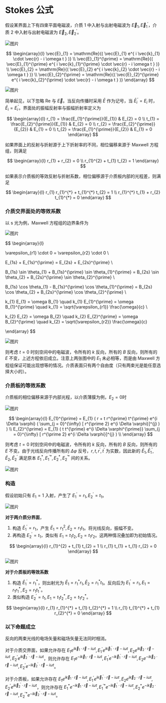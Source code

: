 # Stokes 公式

假设某界面上下有四束平面电磁波，介质 1 中入射与出射电磁波为 $\vec{E}_{1}, \vec{E}_{1}^{\prime}$，介质 2 中入射与出射电磁波为 $\vec{E}_{2}, \vec{E}_{2}^{\prime}$。

![图片](Stokes1.png)

$$
\begin{array}{l}
\vec{E}_{1} = \mathrm{Re}{( \vec{E}_{1} e^{ i \vec{k}_{1} \cdot \vec{r} - i \omega t } )} \\
\vec{E}_{1}^{\prime} = \mathrm{Re}{( \vec{E}_{1}^{\prime} e^{ i \vec{k}_{1}^{\prime} \cdot \vec{r} - i \omega t } )} \\
\vec{E}_{2} = \mathrm{Re}{( \vec{E}_{2} e^{ i \vec{k}_{2} \cdot \vec{r} - i \omega t } )} \\
\vec{E}_{2}^{\prime} = \mathrm{Re}{( \vec{E}_{2}^{\prime} e^{ i \vec{k}_{2}^{\prime} \cdot \vec{r} - i \omega t } )}
\end{array}
$$

![图片](Stokes2.png)

简单起见，以下忽略 $\mathrm{Re}$ 与 $\vec{E}$。当反向传播时采用 $\bar{E}$ 作为记号，当 $\bar{E}_{i}^{\prime} = E_{i}$ 时，$\bar{E}_{i} = E_{i}^{\prime}$。界面处的振幅反射率与振幅折射率定义为

$$
\begin{array}{l}
r_{1} = \frac{E_{1}^{\prime}}{E_{1}} & E_{2} = 0 \\
t_{1} = \frac{E_{2}^{\prime}}{E_{1}} & E_{2} = 0 \\
r_{2} = \frac{E_{2}^{\prime}}{E_{2}} & E_{1} = 0 \\
t_{2} = \frac{E_{1}^{\prime}}{E_{2}} & E_{1} = 0
\end{array}
$$

如果界面上的反射与折射源于上下折射率的不同，相位偏移来源于 Maxwell 方程组，则满足

$$
\begin{array}{l}
r_{1} + r_{2} = 0 \\
r_{1}^{2} + t_{1} t_{2} = 1
\end{array}
$$

如果表示介质板的等效反射与折射系数，相位偏移源于介质板内部的光程差，则满足

$$
\begin{array}{l}
r_{1} r_{1}^{*} + t_{1}^{*} t_{2} = 1 \\
r_{1}^{*} t_{1} + r_{2} t_{1}^{*} = 0
\end{array}
$$

### 介质交界面处的等效系数

以 s 光为例，Maxwell 方程组的边界条件为

![图片](Stokes3.png)

$$
\begin{array}{l}

\varepsilon_{r1} \cdot 0 = \varepsilon_{r2} \cdot 0 \\

E_{1s} + E_{1s}^{\prime} = E_{2s} + E_{2s}^{\prime} \\

B_{1s} \sin \theta_{1} + B_{1s}^{\prime} \sin \theta_{1}^{\prime} = B_{2s} \sin \theta_{2} + B_{2s}^{\prime} \sin \theta_{2}^{\prime} \\

B_{1s} \cos \theta_{1} - B_{1s}^{\prime} \cos \theta_{1}^{\prime} = B_{2s} \cos \theta_{2} + B_{2s}^{\prime} \cos \theta_{2}^{\prime} \\

k_{1} E_{1} = \omega B_{1} \quad k_{1} E_{1}^{\prime} = \omega B_{1}^{\prime} \quad k_{1} = \sqrt{\varepsilon_{r1}} \frac{\omega}{c} \\

k_{2} E_{2} = \omega B_{2} \quad k_{2} E_{2}^{\prime} = \omega B_{2}^{\prime} \quad k_{2} = \sqrt{\varepsilon_{r2}} \frac{\omega}{c}

\end{array}
$$

![图片](Stokes4.png)

则考虑 $t = 0$ 时刻空间中的电磁波，令所有的 $k$ 反向，所有的 $B$ 反向，则所有的 $E$ 不变，上述方程依旧成立。注意上两张图中的 $E_{1}$ 未必相等，而是由 Maxwell 方程组保证可能出现想等的情况。介质表面只有两个自由度（只有两束光是能任意选择大小的）。

### 介质板的等效系数

介质板的相位偏移来源于内部光程，以介质薄膜为例，$E_{2} = 0$时

![图片](Stokes5.png)

$$
\begin{array}{l}
E_{1}^{\prime} = E_{1} ( r + t r^{\prime} t^{\prime} e^{i \Delta \varphi} ( \sum_{j = 0}^{\infty} [ r^{\prime 2} e^{i \Delta \varphi}]^{j} ) ) \\
E_{2}^{\prime} = E_{1} ( t t^{\prime} e^{i \Delta \varphi^{\prime}} \sum_{j = 0}^{\infty} [ r^{\prime 2} e^{i \Delta \varphi}]^{j} ) \\
\end{array}
$$

则考虑 $t = 0$ 时刻空间中的电磁波，令所有的 $k$ 反向，所有的 $B$ 反向，则所有的 $E$ 不变。由于光线反向传播所有的 $\Delta \varphi$ 反号，$r, t, r^{\prime}, t^{\prime}$ 为实数，因此新的 $\bar{E}_{1}, \bar{E}_{1}^{\prime}, \bar{E}_{2}, \bar{E}_{2}^{\prime}$ 满足原本 $E_{1}^{*}, E_{1}^{\prime *}, E_{2}^{*}, E_{2}^{\prime *}$ 间的关系。

![图片](Stokes6.png)

### 构造

假设初始只有 $E_{1} = 1$ 入射，产生了 $E_{1}^{\prime} = r_{1}, E_{2}^{\prime} = t_{1}$。

![图片](Stokes7.png)

**对于两介质分界面**，

1. 构造 $\bar{E}_{1}^{\prime} = r_{1}$，产生 $\bar{E}_{1} = r_{1}^{2}, \bar{E}_{2} = r_{1} t_{1}$。将光线反向，振幅不变。
2. 再构造 $E_{2}^{\prime} = t_{1}$，类似有 $E_{1} = t_{1} t_{2}, E_{2} = t_{1} r_{2}$。这两种情况叠加即为初始情况。

$$
\begin{array}{l}
r_{1}^{2} + t_{1} t_{2} = 1 \\
r_{1} t_{1} + t_{1} r_{2} = 0
\end{array}
$$

![图片](Stokes8.png)

**对于介质板的等效系数**

1. 构造 $\bar{E}_{1}^{\prime} = r_{1}^{*}$，则出射光为 $\bar{E}_{1} = r_{1}^{*} r_{1}, \bar{E}_{2} = r_{1}^{*} t_{1}$。反向后为 $E_{1}^{\prime} = r_{1}, E_{1} = r_{1} r_{1}^{*}, E_{2} = r_{1} t_{1}^{*}$。
2. 类似构造 $E_{2}^{\prime} = t_{1}, E_{1} = t_{1} t_{2}^{*}, E_{2} = t_{1} r_{2}^{*}$。

$$
\begin{array}{l}
r_{1} r_{1}^{*} + t_{1} t_{2}^{*} = 1 \\
r_{1} t_{1}^{*} + t_{1} r_{2}^{*} = 0
\end{array}
$$

### 以下命题成立

反向的两束光线的电场矢量和磁场矢量无法同时相消。

对于介质交界面，如果允许存在 $E_{1} e^{ i \vec{k}_{1} \cdot \vec{r} - i \omega t }, E_{1}^{\prime} e^{ i \vec{k}_{1}^{\prime} \cdot \vec{r} - i \omega t }, E_{2} e^{ i \vec{k}_{2} \cdot \vec{r} - i \omega t }, E_{2}^{\prime} e^{ i \vec{k}_{2}^{\prime} \cdot \vec{r} - i \omega t }$，则允许存在 $E_{1} e^{ - i \vec{k}_{1} \cdot \vec{r} - i \omega t }, E_{1}^{\prime} e^{ - i \vec{k}_{1}^{\prime} \cdot \vec{r} - i \omega t }, E_{2} e^{ - i \vec{k}_{2} \cdot \vec{r} - i \omega t }, E_{2}^{\prime} e^{ - i \vec{k}_{2}^{\prime} \cdot \vec{r} - i \omega t }$。

对于介质板，如果允许存在 $E_{1} e^{ i \vec{k}_{1} \cdot \vec{r} - i \omega t }, E_{1}^{\prime} e^{ i \vec{k}_{1}^{\prime} \cdot \vec{r} - i \omega t }, E_{2} e^{ i \vec{k}_{2} \cdot \vec{r} - i \omega t }, E_{2}^{\prime} e^{ i \vec{k}_{2}^{\prime} \cdot \vec{r} - i \omega t }$，则允许存在 $E_{1}^{*} e^{ - i \vec{k}_{1} \cdot \vec{r} - i \omega t }, E_{1}^{\prime *} e^{ - i \vec{k}_{1}^{\prime} \cdot \vec{r} - i \omega t }, E_{2}^{*} e^{ - i \vec{k}_{2} \cdot \vec{r} - i \omega t }, E_{2}^{\prime *} e^{ - i \vec{k}_{2}^{\prime} \cdot \vec{r} - i \omega t }$。
